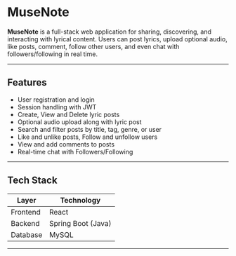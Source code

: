 # MuseNote

**MuseNote** is a full-stack web application for sharing, discovering, and interacting with lyrical content. Users can post lyrics, upload optional audio, like posts, comment, follow other users, and even chat with followers/following in real time.

---

## Features

- User registration and login
- Session handling with JWT
- Create, View and Delete lyric posts
- Optional audio upload along with lyric post
- Search and filter posts by title, tag, genre, or user
- Like and unlike posts, Follow and unfollow users
- View and add comments to posts
- Real-time chat with Followers/Following

---

## Tech Stack

| Layer         | Technology        |
|---------------|-------------------|
| Frontend      | React             |
| Backend       | Spring Boot (Java)|
| Database      | MySQL             |

---
